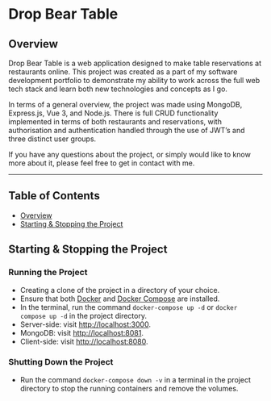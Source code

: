 # Drop Bear Table

## Overview
Drop Bear Table is a web application designed to make table reservations at restaurants online. This project was created as a part of my software development portfolio to demonstrate my ability to work across the full web tech stack and learn both new technologies and concepts as I go.

In terms of a general overview, the project was made using MongoDB, Express.js, Vue 3, and Node.js. There is full CRUD functionality implemented in terms of both restaurants and reservations, with authorisation and authentication handled through the use of JWT’s and three distinct user groups.

If you have any questions about the project, or simply would like to know more about it, please feel free to get in contact with me.  

---
## Table of Contents
- [Overview](#overview)
- [Starting & Stopping the Project](#starting--stopping-the-project)

## Starting & Stopping the Project
### Running the Project
- Creating a clone of the project in a directory of your choice.
- Ensure that both [Docker](https://www.docker.com/products/docker-desktop) and [Docker Compose](https://docs.docker.com/compose/install/) are installed.
- In the terminal, run the command `docker-compose up -d` or `docker compose up -d` in the project directory.
- Server-side: visit [http://localhost:3000](http://localhost:3000).
- MongoDB: visit [http://localhost:8081](http://localhost:8081).
- Client-side: visit [http://localhost:8080](http://localhost:8080).

### Shutting Down the Project
- Run the command `docker-compose down -v` in a terminal in the project directory to stop the running containers and remove the volumes.


